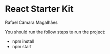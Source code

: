# React Starter Kit
Rafael Câmara Magalhães

You should run the follow steps to run the project:
* npm install
* npm start